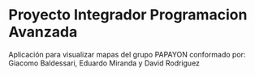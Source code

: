 # Proyecto Integrador Programacion Avanzada
Aplicación para visualizar mapas del grupo PAPAYON conformado por:
Giacomo Baldessari, 
Eduardo Miranda y 
David Rodriguez
